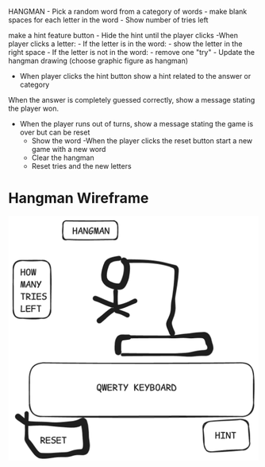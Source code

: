 HANGMAN
    - Pick a random word from a category of words
    - make blank spaces for each letter in the word
    - Show number of tries left 

make a hint feature button
    - Hide the hint until the player clicks
-When player clicks a letter:
    - If the letter is in the word:
        - show the letter in the right space
    - If the letter is not in the word:
        - remove one "try"
        - Update the hangman drawing (choose graphic figure as hangman)
- When player clicks the hint button show a hint related to the answer or category

When the answer is completely guessed correctly, show a message stating the player won.
 - When the player runs out of turns, show a message stating the game is over but can be reset
    - Show the word
-When the player clicks the reset button start a new game with a new word
    - Clear the hangman
    - Reset tries and the new letters

# Hangman Wireframe

![Wireframe of the Hangman Game](./hangman-wireframe.png)
